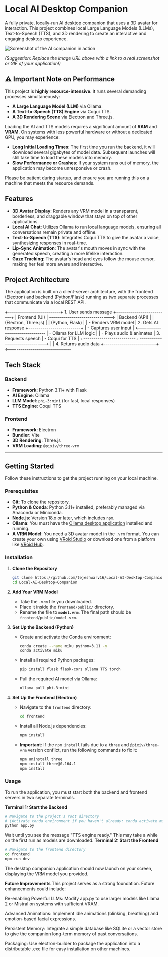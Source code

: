 # Local AI Desktop Companion

A fully private, locally-run AI desktop companion that uses a 3D avatar for interaction. This project combines local Large Language Models (LLMs), Text-to-Speech (TTS), and 3D rendering to create an interactive and engaging desktop experience.

![Screenshot of the AI companion in action](https://i.imgur.com/your-image-url.png)

*(Suggestion: Replace the image URL above with a link to a real screenshot or GIF of your application!)*

## ⚠️ Important Note on Performance

This project is **highly resource-intensive**. It runs several demanding processes simultaneously:
* **A Large Language Model (LLM)** via Ollama.
* **A Text-to-Speech (TTS) Engine** via Coqui TTS.
* **A 3D Rendering Scene** via Electron and Three.js.

Loading the AI and TTS models requires a significant amount of **RAM** and **VRAM**. On systems with less powerful hardware or without a dedicated GPU, you may experience:
* **Long Initial Loading Times**: The first time you run the backend, it will download several gigabytes of model data. Subsequent launches will still take time to load these models into memory.
* **Slow Performance or Crashes**: If your system runs out of memory, the application may become unresponsive or crash.

Please be patient during startup, and ensure you are running this on a machine that meets the resource demands.

## Features

* **3D Avatar Display**: Renders any VRM model in a transparent, borderless, and draggable window that stays on top of other applications.
* **Local AI Chat**: Utilizes Ollama to run local language models, ensuring all conversations remain private and offline.
* **Text-to-Speech (TTS)**: Integrates Coqui TTS to give the avatar a voice, synthesizing responses in real-time.
* **Lip-Sync Animation**: The avatar's mouth moves in sync with the generated speech, creating a more lifelike interaction.
* **Gaze Tracking**: The avatar's head and eyes follow the mouse cursor, making her feel more aware and interactive.

## Project Architecture

The application is built on a client-server architecture, with the frontend (Electron) and backend (Python/Flask) running as two separate processes that communicate via a local REST API.

+--------------------------+      1. User sends message      +--------------------------+
|      Frontend (UI)       | ------------------------------> |      Backend (API)       |
| (Electron, Three.js)     |                                 |   (Python, Flask)        |
| - Renders VRM model      |      2. Gets AI response       +--------------------------+
| - Captures user input    | <------------------------------ | - Ollama for LLM logic   |
| - Plays audio & animates |      3. Requests speech         | - Coqui for TTS          |
+--------------------------+ ------------------------------> |                          |
4. Returns audio data      +--------------------------+
<------------------------------

## Tech Stack

### Backend
* **Framework**: Python 3.11+ with Flask
* **AI Engine**: Ollama
* **LLM Model**: `phi-3:mini` (for fast, local responses)
* **TTS Engine**: Coqui TTS

### Frontend
* **Framework**: Electron
* **Bundler**: Vite
* **3D Rendering**: Three.js
* **VRM Loading**: `@pixiv/three-vrm`

---

## Getting Started

Follow these instructions to get the project running on your local machine.

### Prerequisites

* **Git**: To clone the repository.
* **Python & Conda**: Python 3.11+ installed, preferably managed via Anaconda or Miniconda.
* **Node.js**: Version 18.x or later, which includes `npm`.
* **Ollama**: You must have the [Ollama desktop application](https://ollama.com/) installed and running.
* **A VRM Model**: You need a 3D avatar model in the `.vrm` format. You can create your own using [VRoid Studio](https://vroid.com/en/studio) or download one from a platform like [VRoid Hub](https://hub.vroid.com/).

### Installation

1.  **Clone the Repository**
    ```bash
    git clone https://github.com/tejeshwarv16/Local-AI-Desktop-Companion.git
    cd Local-AI-Desktop-Companion
    ```

2.  **Add Your VRM Model**
    * Take the `.vrm` file you downloaded.
    * Place it inside the `frontend/public/` directory.
    * Rename the file to **`model.vrm`**. The final path should be `frontend/public/model.vrm`.

3.  **Set Up the Backend (Python)**
    * Create and activate the Conda environment:
        ```bash
        conda create --name miku python=3.11 -y
        conda activate miku
        ```
    * Install all required Python packages:
        ```bash
        pip install flask flask-cors ollama TTS torch
        ```
    * Pull the required AI model via Ollama:
        ```bash
        ollama pull phi-3:mini
        ```

4.  **Set Up the Frontend (Electron)**
    * Navigate to the `frontend` directory:
        ```bash
        cd frontend
        ```
    * Install all Node.js dependencies:
        ```bash
        npm install
        ```
    * **Important**: If the `npm install` fails due to a `three` and `@pixiv/three-vrm` version conflict, run the following commands to fix it:
        ```bash
        npm uninstall three
        npm install three@0.164.1
        npm install
        ```

### Usage

To run the application, you must start both the backend and frontend servers in two separate terminals.

**Terminal 1: Start the Backend**
```bash
# Navigate to the project's root directory
# (Activate conda environment if you haven't already: conda activate miku)
python app.py
```
Wait until you see the message "TTS engine ready." This may take a while on the first run as models are downloaded.
**Terminal 2: Start the Frontend**
```bash
# Navigate to the frontend directory
cd frontend
npm run dev
```
The desktop companion application should now launch on your screen, displaying the VRM model you provided.

**Future Improvements**
This project serves as a strong foundation. Future enhancements could include:

Re-enabling Powerful LLMs: Modify app.py to use larger models like Llama 2 or Mistral on systems with sufficient VRAM.

Advanced Animations: Implement idle animations (blinking, breathing) and emotion-based facial expressions.

Persistent Memory: Integrate a simple database like SQLite or a vector store to give the companion long-term memory of past conversations.

Packaging: Use electron-builder to package the application into a distributable .exe file for easy installation on other machines.
